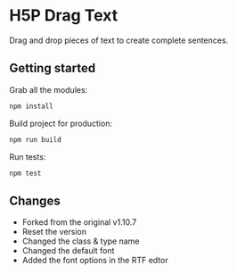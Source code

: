 H5P Drag Text
==========

Drag and drop pieces of text to create complete sentences.

## Getting started

Grab all the modules:

```bash
npm install
```

Build project for production:

```bash
npm run build
```

Run tests:

```bash
npm test
```

## Changes
- Forked from the original v1.10.7
- Reset the version
- Changed the class & type name
- Changed the default font
- Added the font options in the RTF edtor
